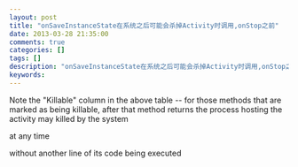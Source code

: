 ```yaml
---
layout: post
title: "onSaveInstanceState在系统之后可能会杀掉Activity时调用,onStop之前"
date: 2013-03-28 21:35:00 
comments: true
categories: []
tags: []
description: "onSaveInstanceState在系统之后可能会杀掉Activity时调用,onStop之前"
keywords: 
---
```



 
  Note the "Killable" column in the above table -- for those methods that are marked as being killable, after that method
 returns the process hosting the activity may killed by the system
 
 
  at any time
 
 
  without
 another line of its code being executed
 


